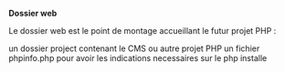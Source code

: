**Dossier web**

Le dossier web est le point de montage accueillant le futur projet PHP :

un dossier project contenant le CMS ou autre projet PHP
un fichier phpinfo.php pour avoir les indications necessaires sur le php installe